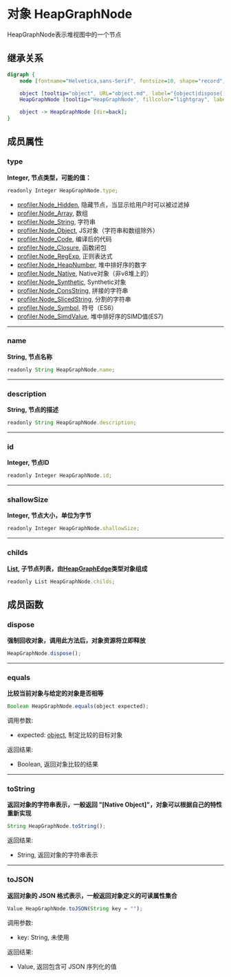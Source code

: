 # 对象 HeapGraphNode
HeapGraphNode表示堆视图中的一个节点

## 继承关系
```dot
digraph {
    node [fontname="Helvetica,sans-Serif", fontsize=10, shape="record", style="filled", fillcolor="white"];

    object [tooltip="object", URL="object.md", label="{object|dispose()\lequals()\ltoString()\ltoJSON()\l}"];
    HeapGraphNode [tooltip="HeapGraphNode", fillcolor="lightgray", label="{HeapGraphNode|type\lname\ldescription\lid\lshallowSize\lchilds\l}"];

    object -> HeapGraphNode [dir=back];
}
```

## 成员属性
        
### type
**Integer, 节点类型，可能的值：**

```JavaScript
readonly Integer HeapGraphNode.type;
```

- [profiler.Node_Hidden](../../module/ifs/profiler.md#Node_Hidden),         隐藏节点，当显示给用户时可以被过滤掉
- [profiler.Node_Array](../../module/ifs/profiler.md#Node_Array),          数组
- [profiler.Node_String](../../module/ifs/profiler.md#Node_String),         字符串
- [profiler.Node_Object](../../module/ifs/profiler.md#Node_Object),         JS对象（字符串和数组除外）
- [profiler.Node_Code](../../module/ifs/profiler.md#Node_Code),           编译后的代码
- [profiler.Node_Closure](../../module/ifs/profiler.md#Node_Closure),        函数闭包
- [profiler.Node_RegExp](../../module/ifs/profiler.md#Node_RegExp),         正则表达式
- [profiler.Node_HeapNumber](../../module/ifs/profiler.md#Node_HeapNumber),     堆中排好序的数字
- [profiler.Node_Native](../../module/ifs/profiler.md#Node_Native),         Native对象（非v8堆上的）
- [profiler.Node_Synthetic](../../module/ifs/profiler.md#Node_Synthetic),      Synthetic对象
- [profiler.Node_ConsString](../../module/ifs/profiler.md#Node_ConsString),     拼接的字符串
- [profiler.Node_SlicedString](../../module/ifs/profiler.md#Node_SlicedString),   分割的字符串
- [profiler.Node_Symbol](../../module/ifs/profiler.md#Node_Symbol),         符号（ES6）
- [profiler.Node_SimdValue](../../module/ifs/profiler.md#Node_SimdValue),      堆中排好序的SIMD值(ES7)

--------------------------
### name
**String, 节点名称**

```JavaScript
readonly String HeapGraphNode.name;
```

--------------------------
### description
**String, 节点的描述**

```JavaScript
readonly String HeapGraphNode.description;
```

--------------------------
### id
**Integer, 节点ID**

```JavaScript
readonly Integer HeapGraphNode.id;
```

--------------------------
### shallowSize
**Integer, 节点大小，单位为字节**

```JavaScript
readonly Integer HeapGraphNode.shallowSize;
```

--------------------------
### childs
**[List](List.md), 子节点列表，由[HeapGraphEdge](HeapGraphEdge.md)类型对象组成**

```JavaScript
readonly List HeapGraphNode.childs;
```

## 成员函数
        
### dispose
**强制回收对象，调用此方法后，对象资源将立即释放**

```JavaScript
HeapGraphNode.dispose();
```

--------------------------
### equals
**比较当前对象与给定的对象是否相等**

```JavaScript
Boolean HeapGraphNode.equals(object expected);
```

调用参数:
* expected: [object](object.md), 制定比较的目标对象

返回结果:
* Boolean, 返回对象比较的结果

--------------------------
### toString
**返回对象的字符串表示，一般返回 "[Native Object]"，对象可以根据自己的特性重新实现**

```JavaScript
String HeapGraphNode.toString();
```

返回结果:
* String, 返回对象的字符串表示

--------------------------
### toJSON
**返回对象的 JSON 格式表示，一般返回对象定义的可读属性集合**

```JavaScript
Value HeapGraphNode.toJSON(String key = "");
```

调用参数:
* key: String, 未使用

返回结果:
* Value, 返回包含可 JSON 序列化的值


